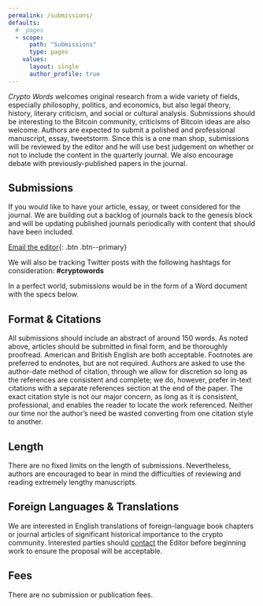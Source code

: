 ```yaml
---
permalink: /submissions/
defaults:
  # _pages
  - scope:
      path: "Submissions"
      type: pages
    values:
      layout: single
      author_profile: true
---
```

*Crypto Words* welcomes original research from a wide variety of fields, especially philosophy, politics, and economics, but also legal theory, history, literary criticism, and social or cultural analysis. Submissions should be interesting to the Bitcoin community, criticisms of Bitcoin ideas are also welcome. Authors are expected to submit a polished and professional manuscript, essay, tweetstorm. Since this is a one man shop, submissions will be reviewed by the editor and he will use best judgement on whether or not to include the content in the quarterly journal. We also encourage debate with previously-published papers in the journal.

## Submissions
If you would like to have your article, essay, or tweet considered for the journal. We are building out a backlog of journals back to the genesis block and will be updating published journals periodically with content that should have been included. 

[Email the editor](mailto:cryptowordsjournal@gmail.com){: .btn .btn--primary}

We will also be tracking Twitter posts with the following hashtags for consideration: **#cryptowords**

In a perfect world, submissions would be in the form of a Word document with the specs below.

## Format & Citations
All submissions should include an abstract of around 150 words. As noted above, articles should be submitted in final form, and be thoroughly proofread. American and British English are both acceptable. Footnotes are preferred to endnotes, but are not required.  Authors are asked to use the author-date method of citation, through we allow for discretion so long as the references are consistent and complete; we do, however, prefer in-text citations with a separate references section at the end of the paper. The exact citation style is not our major concern, as long as it is consistent, professional, and enables the reader to locate the work referenced. Neither our time nor the author’s need be wasted converting from one citation style to another.

## Length
There are no fixed limits on the length of submissions. Nevertheless, authors are encouraged to bear in mind the difficulties of reviewing and reading extremely lengthy manuscripts.

## Foreign Languages & Translations
We are interested in English translations of foreign-language book chapters or journal articles of significant historical importance to the crypto community. Interested parties should [contact](https://cryptowords.github.io/contact/) the Editor before beginning work to ensure the proposal will be acceptable.

## Fees
There are no submission or publication fees.